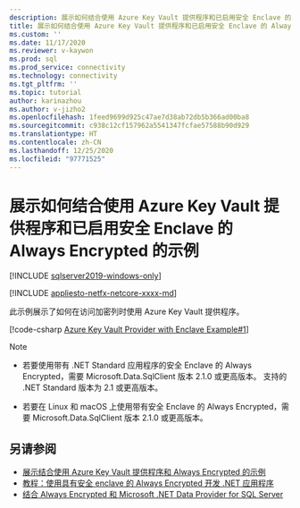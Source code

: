 ```yaml
---
description: 展示如何结合使用 Azure Key Vault 提供程序和已启用安全 Enclave 的 Always Encrypted 的示例
title: 展示如何结合使用 Azure Key Vault 提供程序和已启用安全 Enclave 的 Always Encrypted 的示例 | Microsoft Docs
ms.custom: ''
ms.date: 11/17/2020
ms.reviewer: v-kaywon
ms.prod: sql
ms.prod_service: connectivity
ms.technology: connectivity
ms.tgt_pltfrm: ''
ms.topic: tutorial
author: karinazhou
ms.author: v-jizho2
ms.openlocfilehash: 1feed9699d925c47ae7d38ab72db5b366ad00ba8
ms.sourcegitcommit: c938c12cf157962a5541347fcfae57588b90d929
ms.translationtype: HT
ms.contentlocale: zh-CN
ms.lasthandoff: 12/25/2020
ms.locfileid: "97771525"
---
```

# <a name="example-demonstrating-use-of-azure-key-vault-provider-with-always-encrypted-enabled-with-secure-enclaves"></a>展示如何结合使用 Azure Key Vault 提供程序和已启用安全 Enclave 的 Always Encrypted 的示例

[!INCLUDE [sqlserver2019-windows-only](../../../includes/applies-to-version/sqlserver2019-windows-only.md)]

[!INCLUDE [appliesto-netfx-netcore-xxxx-md](../../../includes/appliesto-netfx-netcore-netst-md.md)]

此示例展示了如何在访问加密列时使用 Azure Key Vault 提供程序。

[!code-csharp [Azure Key Vault Provider with Enclave Example#1](~/../sqlclient/doc/samples/AzureKeyVaultProviderWithEnclaveProviderExample.cs#1)]

> [!NOTE]
> - 若要使用带有 .NET Standard 应用程序的安全 Enclave 的 Always Encrypted，需要 Microsoft.Data.SqlClient 版本 2.1.0 或更高版本。 支持的 .NET Standard 版本为 2.1 或更高版本。 
>
> - 若要在 Linux 和 macOS 上使用带有安全 Enclave 的 Always Encrypted，需要 Microsoft.Data.SqlClient 版本 2.1.0 或更高版本。

## <a name="see-also"></a>另请参阅

- [展示结合使用 Azure Key Vault 提供程序和 Always Encrypted 的示例](azure-key-vault-example.md)
- [教程：使用具有安全 enclave 的 Always Encrypted 开发 .NET 应用程序](tutorial-always-encrypted-enclaves-develop-net-apps.md)
- [结合 Always Encrypted 和 Microsoft .NET Data Provider for SQL Server](sqlclient-support-always-encrypted.md)
